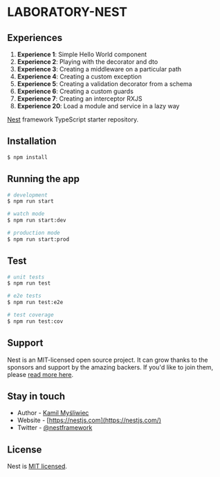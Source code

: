 # LABORATORY-NEST

## Experiences

1. **Experience 1**: Simple Hello World component
2. **Experience 2**: Playing with the decorator and dto
3. **Experience 3**: Creating a middleware on a particular path
4. **Experience 4**: Creating a custom exception
5. **Experience 5**: Creating a validation decorator from a schema
6. **Experience 6**: Creating a custom guards
7. **Experience 7**: Creating an interceptor RXJS
20. **Experience 20**: Load a module and service in a lazy way

[Nest](https://github.com/nestjs/nest) framework TypeScript starter repository.

## Installation

```bash
$ npm install
```

## Running the app

```bash
# development
$ npm run start

# watch mode
$ npm run start:dev

# production mode
$ npm run start:prod
```

## Test

```bash
# unit tests
$ npm run test

# e2e tests
$ npm run test:e2e

# test coverage
$ npm run test:cov
```

## Support

Nest is an MIT-licensed open source project. It can grow thanks to the sponsors and support by the amazing backers. If you'd like to join them, please [read more here](https://docs.nestjs.com/support).

## Stay in touch

- Author - [Kamil Myśliwiec](https://kamilmysliwiec.com)
- Website - [https://nestjs.com](https://nestjs.com/)
- Twitter - [@nestframework](https://twitter.com/nestframework)

## License

Nest is [MIT licensed](LICENSE).
